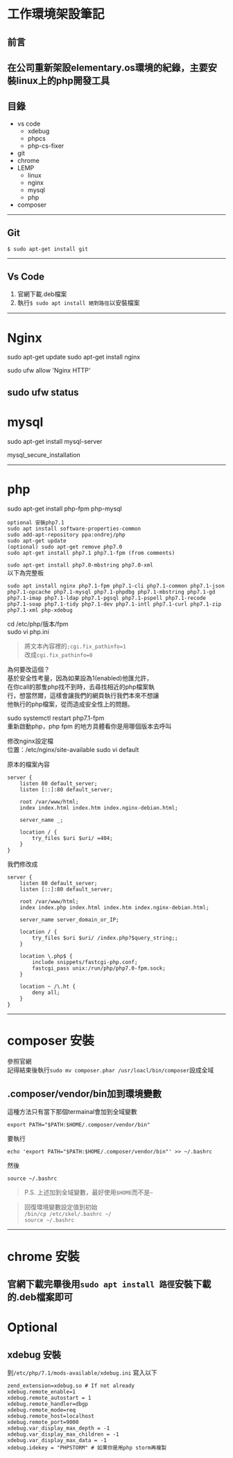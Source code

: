 # 工作環境架設筆記
## 前言
在公司重新架設elementary.os環境的紀錄，主要安裝linux上的php開發工具
---
## 目錄
* vs code
    * xdebug
    * phpcs
    * php-cs-fixer
* git
* chrome
* LEMP
    * linux
    * nginx
    * mysql
    * php
* composer
---
## Git

```
$ sudo apt-get install git
```
---
## Vs Code
1. 官網下載.deb檔案
2. 執行```$ sudo apt install 絕對路徑```以安裝檔案
---
# Nginx

sudo apt-get update
sudo apt-get install nginx

sudo ufw allow 'Nginx HTTP'

sudo ufw status
---
# mysql

sudo apt-get install mysql-server

mysql_secure_installation

---
# php

sudo apt-get install php-fpm php-mysql

    optional 安裝php7.1   
    sudo apt install software-properties-common
    sudo add-apt-repository ppa:ondrej/php
    sudo apt-get update
    (optional) sudo apt-get remove php7.0
    sudo apt-get install php7.1 php7.1-fpm (from comments)

```sudo apt-get install php7.0-mbstring php7.0-xml```  
以下為完整板
```
sudo apt install nginx php7.1-fpm php7.1-cli php7.1-common php7.1-json php7.1-opcache php7.1-mysql php7.1-phpdbg php7.1-mbstring php7.1-gd php7.1-imap php7.1-ldap php7.1-pgsql php7.1-pspell php7.1-recode php7.1-soap php7.1-tidy php7.1-dev php7.1-intl php7.1-curl php7.1-zip php7.1-xml php-xdebug
```

cd /etc/php/版本/fpm  
sudo vi php.ini
>  將文本內容裡的```;cgi.fix_pathinfo=1```  
改成```cgi.fix_pathinfo=0```
 
為何要改這個？  
基於安全性考量，因為如果設為1(enabled)他匯允許，  
在你call的那隻php找不到時，去尋找相近的php檔案執  
行，想當然爾，這樣會讓我們的網頁執行我們本來不想讓  
他執行的php檔案，從而造成安全性上的問題。

sudo systemctl restart php7.1-fpm   
重新啟動php，php fpm 的地方具體看你是用哪個版本去呼叫

修改nginx設定檔  
位置：/etc/nginx/site-available
sudo vi default

原本的檔案內容  

    server {
        listen 80 default_server;
        listen [::]:80 default_server;

        root /var/www/html;
        index index.html index.htm index.nginx-debian.html;

        server_name _;

        location / {
            try_files $uri $uri/ =404;
        }
    }

我們修改成

    server {
        listen 80 default_server;
        listen [::]:80 default_server;
    
        root /var/www/html;
        index index.php index.html index.htm index.nginx-debian.html;
    
        server_name server_domain_or_IP;
    
        location / {
            try_files $uri $uri/ /index.php?$query_string;;
        }
    
        location \.php$ {
            include snippets/fastcgi-php.conf;
            fastcgi_pass unix:/run/php/php7.0-fpm.sock;
        }
    
        location ~ /\.ht {
            deny all;
        }
    }
---
# composer 安裝

參照官網  
記得結束後執行```sudo mv composer.phar /usr/loacl/bin/composer```設成全域

## .composer/vendor/bin加到環境變數  
這種方法只有當下那個termainal會加到全域變數
```
export PATH="$PATH:$HOME/.composer/vendor/bin"
```
要執行
```
echo 'export PATH="$PATH:$HOME/.composer/vendor/bin"' >> ~/.bashrc
```
然後
```
source ~/.bashrc
```

> P.S. 上述加到全域變數，最好使用```$HOME```而不是```~```

> 回復環境變數設定值到初始  
> ```/bin/cp /etc/skel/.bashrc ~/```   
> ```source ~/.bashrc``` 
---

# chrome 安裝
官網下載完畢後用```sudo apt install 路徑```安裝下載的.deb檔案即可
---

# Optional 

## xdebug 安裝

到```/etc/php/7.1/mods-available/xdebug.ini```
寫入以下

    zend_extension=xdebug.so # If not already
    xdebug.remote_enable=1
    xdebug.remote_autostart = 1
    xdebug.remote_handler=dbgp
    xdebug.remote_mode=req
    xdebug.remote_host=localhost
    xdebug.remote_port=9000
    xdebug.var_display_max_depth = -1
    xdebug.var_display_max_children = -1
    xdebug.var_display_max_data = -1
    xdebug.idekey = "PHPSTORM" # 如果你是用php storm再複製


